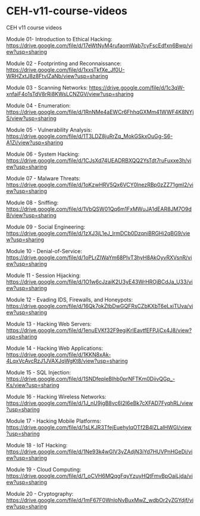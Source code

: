 # CEH-v11-course-videos
CEH v11 course videos

Module 01- Introduction to Ethical Hacking: https://drive.google.com/file/d/17eWtNyM4rufaomWab7cyFscEdfxn6Bwp/view?usp=sharing

Module 02 - Footprinting and Reconnaissance: https://drive.google.com/file/d/1xxsTkfXe_Jf0U-WRHZxtJ8z8FtvIZaNb/view?usp=sharing

Module 03 - Scanning Networks: https://drive.google.com/file/d/1c3qW-xnfaiF4o1sTdV8rRi8KWsLCNZGV/view?usp=sharing

Module 04 - Enumeration: https://drive.google.com/file/d/1RnNMe4aEWCr6FhhqGXMm41WWF4K8NYjS/view?usp=sharing

Module 05 - Vulnerability Analysis: https://drive.google.com/file/d/1T3LDZ8juRrZq_MokGSkxOuGg-S6-A1Zi/view?usp=sharing

Module 06 - System Hacking: https://drive.google.com/file/d/1CJsXd74UEADRBXQQ2YsTdt7ruFuxxe3h/view?usp=sharing

Module 07 - Malware Threats:  https://drive.google.com/file/d/1oKzwHRV5Qx6VCY0lnezRBp0zZZ71gmI2/view?usp=sharing

Module 08 - Sniffing: https://drive.google.com/file/d/1VbQSW01Qq6m1FxMWuJA1dEAR8JM7O9dB/view?usp=sharing

Module 09 - Social Engineering: https://drive.google.com/file/d/1zXJ3jL1eJ_lrmDCb0DzqniBRGHi2qBG9/view?usp=sharing

Module 10 - Denial-of-Service: https://drive.google.com/file/d/1oPLrZIWaYm68PIvT3hyH8AkOyvRXVsnR/view?usp=sharing

Module 11 - Session Hijacking: https://drive.google.com/file/d/1O1w6cJzaiK2U3yE43WrHROjBCdJa_U33/view?usp=sharing

Module 12 - Evading IDS, Firewalls, and Honeypots: https://drive.google.com/file/d/16Qk7okZtbDwGQFRsCZbKXbT6eLxiTUva/view?usp=sharing

Module 13 - Hacking Web Servers: https://drive.google.com/file/d/1enuEVKf32F9egiKrIEavtfEFPJjCx4J8/view?usp=sharing

Module 14 - Hacking Web Applications: https://drive.google.com/file/d/1KKN8xAk-4LqxVcAvcRzJ1JVAXJqWgKt8/view?usp=sharing

Module 15 - SQL Injection: https://drive.google.com/file/d/1SNDfepleBIhb0prNFTKm0DiivQGp_-Ks/view?usp=sharing

Module 16 - Hacking Wireless Networks: https://drive.google.com/file/d/1J_nU9jgB8vc6I2I6eBk7cXFAD7FyqhRL/view?usp=sharing

Module 17 - Hacking Mobile Platforms: https://drive.google.com/file/d/1sLKJR3TfejEuehyIqOTf2B4lZLaIHWGl/view?usp=sharing

Module 18 - IoT Hacking: https://drive.google.com/file/d/1Ne93k4wGlV3yZAdjN3iYd7HUVPnHGeDi/view?usp=sharing

Module 19 - Cloud Computing: https://drive.google.com/file/d/1_oCVH6MQqgFqyYzuyHQtFmvBpOaiLjda/view?usp=sharing

Module 20 - Cryptography: https://drive.google.com/file/d/1mF67F0WnloNvBuxMwZ_wdbOr2yZGYdjf/view?usp=sharing
